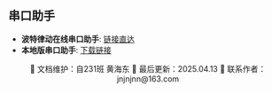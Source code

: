 ## 串口助手

- **波特律动在线串口助手**: [链接直达](https://serial.baud-dance.com/)
- **本地版串口助手**: [下载链接](https://jnjnjnn.cn/xzzx/com.html)

<div align="center">
🎨 文档维护：自231班 黄海东 
📅 最后更新：2025.04.13  
📧 联系作者：jnjnjnn@163.com
</div>